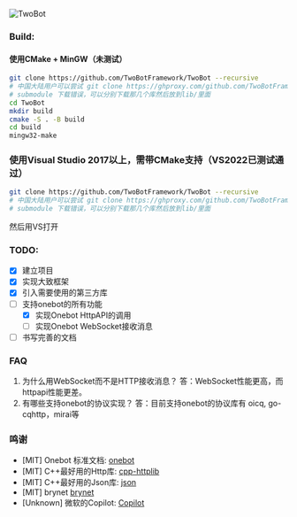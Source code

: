 ![TwoBot](https://socialify.git.ci/TwoBotFramework/TwoBot/image?description=1&font=KoHo&forks=1&issues=1&language=1&logo=https%3A%2F%2Favatars.githubusercontent.com%2Fu%2F110024281%3Fs%3D200%26v%3D4&name=1&pattern=Circuit%20Board&pulls=1&stargazers=1&theme=Dark)

### Build:
#### 使用CMake + MinGW（未测试）
```bash
git clone https://github.com/TwoBotFramework/TwoBot --recursive 
# 中国大陆用户可以尝试 git clone https://ghproxy.com/github.com/TwoBotFramework/TwoBot --recursive 
# submodule 下载错误，可以分别下载那几个库然后放到lib/里面
cd TwoBot
mkdir build
cmake -S . -B build
cd build
mingw32-make
```
### 使用Visual Studio 2017以上，需带CMake支持（VS2022已测试通过）
```bash
git clone https://github.com/TwoBotFramework/TwoBot --recursive 
# 中国大陆用户可以尝试 git clone https://ghproxy.com/github.com/TwoBotFramework/TwoBot --recursive 
# submodule 下载错误，可以分别下载那几个库然后放到lib/里面
```
然后用VS打开


### TODO:
+ [x] 建立项目
+ [x] 实现大致框架
+ [x] 引入需要使用的第三方库
+ [ ] 支持onebot的所有功能
    - [x] 实现Onebot HttpAPI的调用
    - [ ] 实现Onebot WebSocket接收消息
+ [ ] 书写完善的文档

### FAQ
1. 为什么用WebSocket而不是HTTP接收消息？
    答：WebSocket性能更高，而httpapi性能更差。
2. 有哪些支持onebot的协议实现？
    答：目前支持onebot的协议库有 oicq, go-cqhttp，mirai等

### 鸣谢
- [MIT] Onebot 标准文档:    [onebot](https://github.com/botuniverse/onebot-11)
- [MIT] C++最好用的Http库:  [cpp-httplib](https://github.com/yhirose/cpp-httplib/)
- [MIT] C++最好用的Json库:  [json](https://github.com/nlohmann/json)
- [MIT] brynet             [brynet](https://github.com/IronsDu/brynet)
- [Unknown] 微软的Copilot:  [Copilot](https://copilot.github.com/)